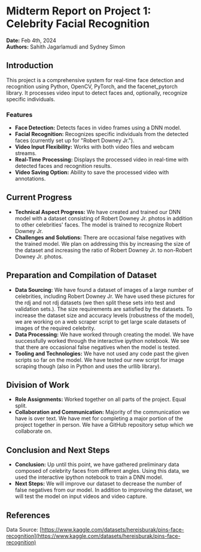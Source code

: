# Midterm Report on Project 1: Celebrity Facial Recognition

**Date:** Feb 4th, 2024  
**Authors:** Sahith Jagarlamudi and Sydney Simon

## Introduction

This project is a comprehensive system for real-time face detection and recognition using Python, OpenCV, PyTorch, and the facenet_pytorch library. It processes video input to detect faces and, optionally, recognize specific individuals.

### Features

- **Face Detection:** Detects faces in video frames using a DNN model.
- **Facial Recognition:** Recognizes specific individuals from the detected faces (currently set up for "Robert Downey Jr.").
- **Video Input Flexibility:** Works with both video files and webcam streams.
- **Real-Time Processing:** Displays the processed video in real-time with detected faces and recognition results.
- **Video Saving Option:** Ability to save the processed video with annotations.

## Current Progress

- **Technical Aspect Progress:** We have created and trained our DNN model with a dataset consisting of Robert Downey Jr. photos in addition to other celebrities' faces. The model is trained to recognize Robert Downey Jr.
- **Challenges and Solutions:** There are occasional false negatives with the trained model. We plan on addressing this by increasing the size of the dataset and increasing the ratio of Robert Downey Jr. to non-Robert Downey Jr. photos.

## Preparation and Compilation of Dataset

- **Data Sourcing:** We have found a dataset of images of a large number of celebrities, including Robert Downey Jr. We have used these pictures for the rdj and not rdj datasets (we then split these sets into test and validation sets.). The size requirements are satisfied by the datasets. To increase the dataset size and accuracy levels (robustness of the model), we are working on a web scraper script to get large scale datasets of images of the required celebrity.
- **Data Processing:** We have worked through creating the model. We have successfully worked through the interactive ipython notebook. We see that there are occasional false negatives when the model is tested.
- **Tooling and Technologies:** We have not used any code past the given scripts so far on the model. We have tested our new script for image scraping though (also in Python and uses the urllib library).

## Division of Work

- **Role Assignments:** Worked together on all parts of the project. Equal split.
- **Collaboration and Communication:** Majority of the communication we have is over text. We have met for completing a major portion of the project together in person. We have a GitHub repository setup which we collaborate on.

## Conclusion and Next Steps

- **Conclusion:** Up until this point, we have gathered preliminary data composed of celebrity faces from different angles. Using this data, we used the interactive ipython notebook to train a DNN model.
- **Next Steps:** We will improve our dataset to decrease the number of false negatives from our model. In addition to improving the dataset, we will test the model on input videos and video capture.

## References

Data Source: [https://www.kaggle.com/datasets/hereisburak/pins-face-recognition](https://www.kaggle.com/datasets/hereisburak/pins-face-recognition)
